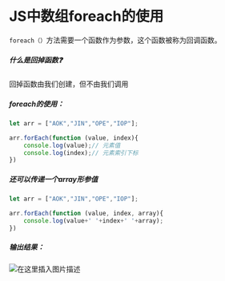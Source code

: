 ﻿# JS中数组foreach的使用
`foreach（）`方法需要一个函数作为参数，这个函数被称为回调函数。
##### 什么是回掉函数❓
回掉函数由我们创建，但不由我们调用
##### foreach的使用：

```javascript
let arr = ["AOK","JIN","OPE","IOP"];

arr.forEach(function (value, index){
    console.log(value);// 元素值
    console.log(index);// 元素索引下标
})
```

##### 还可以传递一个array形参值
```typescript
let arr = ["AOK","JIN","OPE","IOP"];

arr.forEach(function (value, index, array){
    console.log(value+' '+index+' '+array);
})
```
##### 输出结果：
![在这里插入图片描述](https://img-blog.csdnimg.cn/0ec17982a1f24cdfb2714f534313de98.png)

